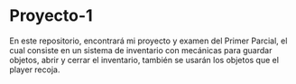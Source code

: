 # Proyecto-1
En este repositorio, encontrará mi proyecto y examen del Primer Parcial, el cual consiste en un sistema de inventario con mecánicas para guardar objetos, abrir y cerrar el inventario, también se usarán los objetos que el player recoja.
